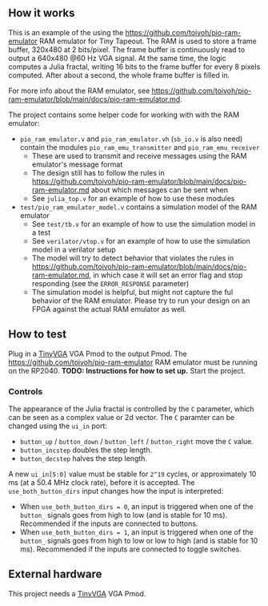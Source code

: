<!---

This file is used to generate your project datasheet. Please fill in the information below and delete any unused
sections.

You can also include images in this folder and reference them in the markdown. Each image must be less than
512 kb in size, and the combined size of all images must be less than 1 MB.
-->

## How it works

This is an example of the using the https://github.com/toivoh/pio-ram-emulator RAM emulator for Tiny Tapeout.
The RAM is used to store a frame buffer, 320x480 at 2 bits/pixel.
The frame buffer is continuously read to output a 640x480 @60 Hz VGA signal.
At the same time, the logic computes a Julia fractal, writing 16 bits to the frame buffer for every 8 pixels computed. After about a second, the whole frame buffer is filled in.

For more info about the RAM emulator, see https://github.com/toivoh/pio-ram-emulator/blob/main/docs/pio-ram-emulator.md.

The project contains some helper code for working with with the RAM emulator:

- `pio_ram_emulator.v` and `pio_ram_emulator.vh` (`sb_io.v` is also need) contain the modules `pio_ram_emu_transmitter` and `pio_ram_emu_receiver`
	- These are used to transmit and receive messages using the RAM emulator's message format
	- The design still has to follow the rules in https://github.com/toivoh/pio-ram-emulator/blob/main/docs/pio-ram-emulator.md about which messages can be sent when
	- See `julia_top.v` for an example of how to use these modules
- `test/pio_ram_emulator_model.v` contains a simulation model of the RAM emulator
	- See `test/tb.v` for an example of how to use the simulation model in a test
	- See `verilator/vtop.v` for an example of how to use the simulation model in a verilator setup
	- The model will try to detect behavior that violates the rules in https://github.com/toivoh/pio-ram-emulator/blob/main/docs/pio-ram-emulator.md, in which case it will set an error flag and stop responding (see the `ERROR_RESPONSE` parameter)
	- The simulation model is helpful, but might not capture the ful behavior of the RAM emulator. Please try to run your design on an FPGA against the actual RAM emulator as well.

## How to test

Plug in a [TinyVGA](https://github.com/mole99/tiny-vga) VGA Pmod to the output Pmod.
The https://github.com/toivoh/pio-ram-emulator RAM emulator must be running on the RP2040. **TODO: Instructions for how to set up.**
Start the project.

### Controls

The appearance of the Julia fractal is controlled by the `C` parameter, which can be seen as a complex value or 2d vector.
The `C` paramter can be changed using the `ui_in` port:

- `button_up` / `button_down` / `button_left` / `button_right` move the `C` value.
- `button_incstep` doubles the step length.
- `button_decstep` halves the step length.

A new `ui_in[5:0]` value must be stable for `2^19` cycles, or approximately 10 ms (at a 50.4 MHz clock rate), before it is accepted.
The `use_both_button_dirs` input changes how the input is interpreted:

- When `use_both_button_dirs = 0`, an input is triggered when one of the `button_` signals goes from high to low (and is stable for 10 ms). Recommended if the inputs are connected to buttons.
- When `use_both_button_dirs = 1`, an input is triggered when one of the `button_` signals goes from high to low or low to high (and is stable for 10 ms). Recommended if the inputs are connected to toggle switches.

## External hardware

This project needs a [TinyVGA](https://github.com/mole99/tiny-vga) VGA Pmod.
